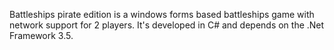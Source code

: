 Battleships pirate edition is a windows forms based battleships game with network support for 2 players. It's developed in C# and depends on the .Net Framework 3.5.
